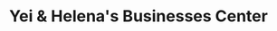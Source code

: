 ---
title: "Yei & Helena's Businesses Center"
url: /ganta/yei-and-helenas-businesses-center/
shop: convenience
---